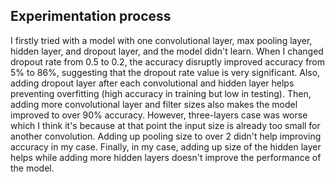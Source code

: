 ## Experimentation process
I firstly tried with a model with one convolutional layer, max pooling layer, hidden layer, and dropout layer, and the model didn't learn.
When I changed dropout rate from 0.5 to 0.2, the accuracy disruptly improved accuracy from 5% to 86%, suggesting that the dropout rate value is very significant. Also, adding dropout layer after each convolutional and hidden layer helps preventing overfitting (high accuracy in training but low in testing).
Then, adding more convolutional layer and filter sizes also makes the model improved to over 90% accuracy. However, three-layers case was worse which I think it's because at that point the input size is already too small for another convolution.
Adding up pooling size to over 2 didn't help improving accuracy in my case.
Finally, in my case, adding up size of the hidden layer helps while adding more hidden layers doesn't improve the performance of the model.